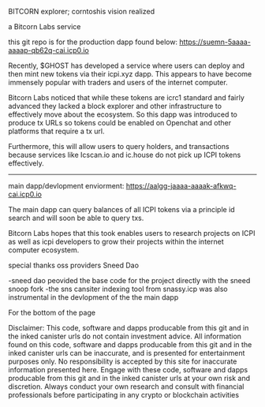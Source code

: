 BITCORN explorer;
corntoshis vision realized

a Bitcorn Labs service

this git repo is for the production dapp found below:
https://suemn-5aaaa-aaaap-qb62q-cai.icp0.io

Recently, $GHOST has developed a service where users can deploy and then mint new tokens via their icpi.xyz dapp. This appears to have become immensely popular with traders and users of the internet computer.

Bitcorn Labs noticed that while these tokens are icrc1 standard and fairly advanced they lacked a block explorer and other infrastructure to effectively move about the ecosystem. So this dapp was introduced to produce tx URLs so tokens could be enabled on Openchat and other platforms that require a tx url.

Furthermore, this will allow users to query holders, and transactions because services like Icscan.io and ic.house do not pick up ICPI tokens effectively.

------------    ------------  --------------  ---------      ------------

main dapp/devlopment enviorment:
https://aalgg-jaaaa-aaaak-afkwq-cai.icp0.io

The main dapp can query balances of all ICPI tokens via a principle id search and will soon be able to query txs. 

Bitcorn Labs hopes that this took enables users to research projects on ICPI as well as icpi developers to grow their projects within the internet computer ecosystem. 


special thanks oss providers  Sneed Dao

-sneed dao peovided the base code for the project directly with the sneed snoop fork
-the sns cansiter indexing tool from snassy.icp was also instrumental in the devlopment of the the main dapp


For the bottom of the page


Disclaimer: This code, software and dapps producable from this git and in the inked canister urls do not contain investment advice. All information found on this code, software and dapps producable from this git and in the inked canister urls can be inaccurate, and is presented for entertainment purposes only. No responsibility is accepted by this site for inaccurate information presented here. Engage with these code, software and dapps producable from this git and in the inked canister urls at your own risk and discretion. Always conduct your own research and consult with financial professionals before participating in any crypto or blockchain activities
